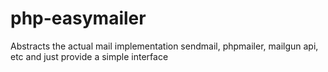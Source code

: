 # php-easymailer
Abstracts the actual mail implementation sendmail, phpmailer, mailgun api, etc and just provide a simple interface
